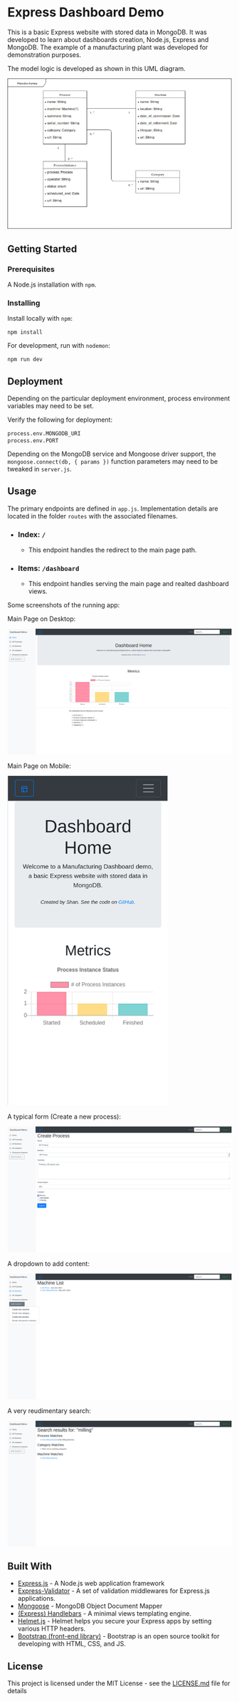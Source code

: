 # Express Dashboard Demo

This is a basic Express website with stored data in MongoDB. It was developed to learn about dashboards creation, Node.js, Express and MongoDB. The example of a manufacturing plant was developed for demonstration purposes.

The model logic is developed as shown in this UML diagram.

![UML Logic Diagram](docs/ProductionModels-Manufacturing.png)

## Getting Started

### Prerequisites

A Node.js installation with `npm`.

### Installing

Install locally with `npm`:

```
npm install
```

For development, run with `nodemon`:

```
npm run dev
```

## Deployment

Depending on the particular deployment environment, process environment variables may need to be set.

Verify the following for deployment:

```
process.env.MONGODB_URI
process.env.PORT
```

Depending on the MongoDB service and Mongoose driver support, the
`mongoose.connect(db, { params })` function parameters may need to be tweaked in `server.js`.

## Usage

The primary endpoints are defined in `app.js`. Implementation details are located in the folder `routes` with the associated filenames.

- ### Index: `/`

  - This endpoint handles the redirect to the main page path.

- ### Items: `/dashboard`

  - This endpoint handles serving the main page and realted dashboard views.

Some screenshots of the running app:

Main Page on Desktop:

![Main page on desktop](docs/Dashboard_Home_Desktop.png)

Main Page on Mobile:

<img src="docs/Dashboard_Home_Mobile.png" width="360px" />

A typical form (Create a new process):

![create a process form](docs/Create_Process_Form.png)

A dropdown to add content:

![A dropdown menu image](docs/Machine_List_Add_Content.png)

A very reudimentary search:

![A search result page](docs/Search_Results.png)

## Built With

- [Express.js](https://expressjs.com/) - A Node.js web application framework
- [Express-Validator](https://express-validator.github.io/docs/) - A set of validation middlewares for Express.js applications.
- [Mongoose](https://mongoosejs.com/) - MongoDB Object Document Mapper
- [(Express) Handlebars](https://handlebarsjs.com/) - A minimal views templating engine.
- [Helmet.js](https://helmetjs.github.io/) - Helmet helps you secure your Express apps by setting various HTTP headers.
- [Bootstrap (front-end library)](https://getbootstrap.com/) - Bootstrap is an open source toolkit for developing with HTML, CSS, and JS.

## License

This project is licensed under the MIT License - see the [LICENSE.md](LICENSE.md) file for details
